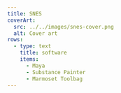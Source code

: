 ```yaml
---
title: SNES
coverArt:
  src: ../../images/snes-cover.png
  alt: Cover art
rows:
  - type: text
    title: software
    items:
      - Maya
      - Substance Painter
      - Marmoset Toolbag
---
```

